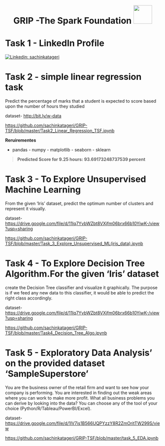 <h1 align="center">GRIP -The Spark Foundation <img src="https://www.thesparksfoundationsingapore.org/images/logo_small.png" width="60"></h1>
                                                          
# Task 1 - LinkedIn Profile 
[![Linkedin: sachinkatageri](https://img.shields.io/badge/-sachinkatageri-blue?style=flat-square&logo=Linkedin&logoColor=white&link=https://www.linkedin.com/in/sachinkatageri/)](https://www.linkedin.com/in/sachinkatageri/)

# Task 2 - simple linear regression task
Predict the percentage of marks that a student is expected to score based upon the number of hours they studied

dataset- http://bit.ly/w-data

https://github.com/sachinkatageri/GRIP-TSF/blob/master/Task2_Linear_Regression_TSF.ipynb

**Reruirementes**
- pandas  - numpy - matplotlib  - seaborn - sklearn

>**Predicted Score for 9.25 hours: 93.69173248737539 percent**

# Task 3 - To Explore Unsupervised Machine Learning
From the given ‘Iris’ dataset, predict the optimum number of clusters and represent it visually.

dataset- https://drive.google.com/file/d/11Iq7YvbWZbt8VXjfm06brx66b10YiwK-/view?usp=sharing

https://github.com/sachinkatageri/GRIP-TSF/blob/master/Task_3_Explore_Unsupervised_ML(iris_data).ipynb
 
# Task 4 - To Explore Decision Tree Algorithm.For the given ‘Iris’ dataset
create the Decision Tree classifier and visualize it graphically. The purpose is if we feed any new data to this classifier, it would be able to predict the right class accordingly.

dataset- https://drive.google.com/file/d/11Iq7YvbWZbt8VXjfm06brx66b10YiwK-/view?usp=sharing

https://github.com/sachinkatageri/GRIP-TSF/blob/master/Task4_Decision_Tree_Algo.ipynb
 
# Task 5 - Exploratory Data Analysis’ on the provided dataset ‘SampleSuperstore’
You are the business owner of the retail firm and want to see how your company is performing. You are interested in finding out the weak areas where you can work to make more profit. What all business problems you can derive by looking into the data? You can choose any of the tool of your choice (Python/R/Tableau/PowerBI/Excel).

dataset-https://drive.google.com/file/d/1lV7is1B566UQPYzzY8R2ZmOritTW299S/view

https://github.com/sachinkatageri/GRIP-TSF/blob/master/task_5_EDA.ipynb

            

